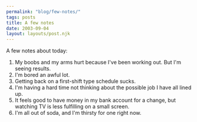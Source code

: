 ```yaml
---
permalink: "blog/few-notes/"
tags: posts
title: A few notes
date: 2003-09-04
layout: layouts/post.njk
---
```


A few notes about today:

1. My boobs and my arms hurt because I've been working out. But I'm seeing results.  
2. I'm bored an awful lot.  
3. Getting back on a first-shift type schedule sucks.  
4. I'm having a hard time not thinking about the possible job I have all lined up.  
5. It feels good to have money in my bank account for a change, but watching TV is less fulfilling on a small screen.  
6. I'm all out of soda, and I'm thirsty for one right now.